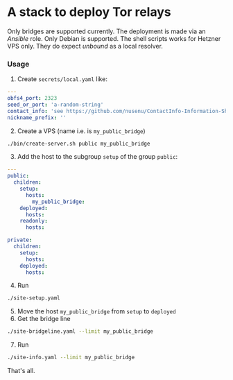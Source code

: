 # A stack to deploy Tor relays
Only bridges are supported currently.
The deployment is made via an _Ansible_ role.
Only Debian is supported.
The shell scripts works for Hetzner VPS only.
They do expect _unbound_ as a local resolver.

### Usage
1. Create `secrets/local.yaml` like:

```yaml
---
obfs4_port: 2323
seed_or_port: 'a-random-string'
contact_info: 'see https://github.com/nusenu/ContactInfo-Information-Sharing-Specification'
nickname_prefix: ''
```
2. Create a VPS (name i.e. is `my_public_bridge`)

```bash
./bin/create-server.sh public my_public_bridge
```
3. Add the host to the subgroup `setup` of the group `public`:

```yaml
---
public:
  children:
    setup:
      hosts:
        my_public_bridge:
    deployed:
      hosts:
    readonly:
      hosts:

private:
  children:
    setup:
      hosts:
    deployed:
      hosts:
```
4. Run

```bash
./site-setup.yaml
```
5. Move the host `my_public_bridge` from `setup` to `deployed`
6. Get the bridge line

```bash
./site-bridgeline.yaml --limit my_public_bridge
```
7. Run

```bash
./site-info.yaml --limit my_public_bridge
```

That's all.

